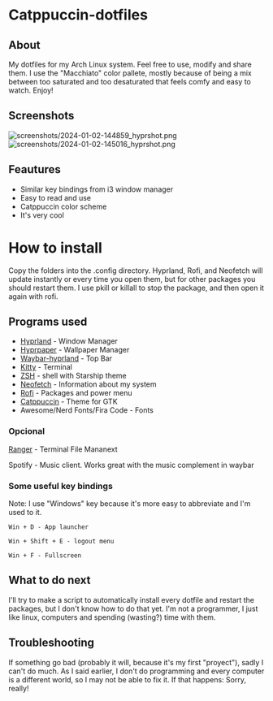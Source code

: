 # Catppuccin-dotfiles
## About
My dotfiles for my Arch Linux system. Feel free to use, modify and share them. I use the "Macchiato" color pallete, mostly because of being a mix between too saturated and too desaturated that feels comfy and easy to watch. Enjoy!
## Screenshots
![screenshots/2024-01-02-144859_hyprshot.png](https://github.com/Heroe86535/dotfiles/blob/main/screenshots/2024-01-02-144859_hyprshot.png)
![screenshots/2024-01-02-145016_hyprshot.png](https://github.com/Heroe86535/dotfiles/blob/main/screenshots/2024-01-02-145016_hyprshot.png)
## Feautures
* Similar key bindings from i3 window manager
* Easy to read and use
* Catppuccin color scheme
* It's very cool

# How to install
Copy the folders into the .config directory. Hyprland, Rofi, and Neofetch will update instantly or every time you open them, but for other packages you should restart them. I use pkill or killall to stop the package, and then open it again with rofi. 

## Programs used

* [Hyprland](https://hyprland.org/) - Window Manager
* [Hyprpaper](https://github.com/hyprwm/hyprpaper) - Wallpaper Manager
* [Waybar-hyprland](https://github.com/Alexays/Waybar) - Top Bar
* [Kitty](https://github.com/kovidgoyal/kitty) - Terminal
* [ZSH](https://ohmyz.sh/) - shell with Starship theme
* [Neofetch](https://github.com/dylanaraps/neofetch) - Information about my system
* [Rofi](https://github.com/davatorium/rofi) - Packages and power menu
* [Catppuccin](https://github.com/catppuccin/gtk) - Theme for GTK
* Awesome/Nerd Fonts/Fira Code - Fonts
### Opcional
[Ranger](https://github.com/ranger/ranger) - Terminal File Mananext

Spotify - Music client. Works great with the music complement in waybar

### Some useful key bindings
Note: I use "Windows" key because it's more easy to abbreviate and I'm used to it.
```
Win + D - App launcher
```
```
Win + Shift + E - logout menu
```
```
Win + F - Fullscreen
```
## What to do next
I'll try to make a script to automatically install every dotfile and restart the packages, but I don't know how to do that yet. I'm not a programmer, I just like linux, computers and spending (wasting?) time with them. 
## Troubleshooting
If something go bad (probably it will, because it's my first "proyect"), sadly I can't do much. As I said earlier, I don't do programming and every computer is a different world, so I may not be able to fix it. If that happens: Sorry, really!
